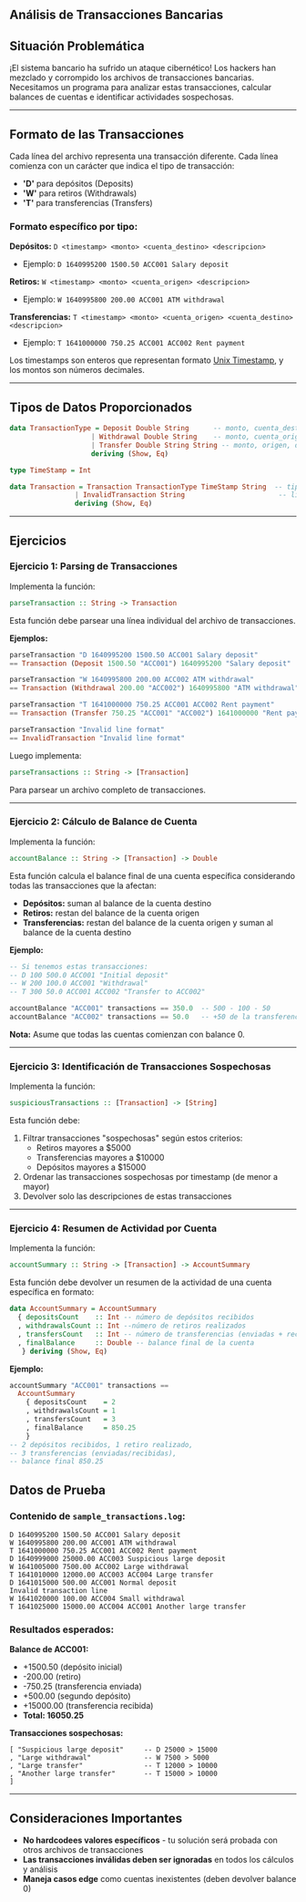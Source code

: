 ## Análisis de Transacciones Bancarias

## Situación Problemática

¡El sistema bancario ha sufrido un ataque cibernético! Los hackers han mezclado y corrompido los archivos de transacciones bancarias. Necesitamos un programa para analizar estas transacciones, calcular balances de cuentas e identificar actividades sospechosas.

---

## Formato de las Transacciones

Cada línea del archivo representa una transacción diferente. Cada línea comienza con un carácter que indica el tipo de transacción:

- **'D'** para depósitos (Deposits)
- **'W'** para retiros (Withdrawals)  
- **'T'** para transferencias (Transfers)

### Formato específico por tipo:

**Depósitos:** `D <timestamp> <monto> <cuenta_destino> <descripcion>`
- Ejemplo: `D 1640995200 1500.50 ACC001 Salary deposit`

**Retiros:** `W <timestamp> <monto> <cuenta_origen> <descripcion>`
- Ejemplo: `W 1640995800 200.00 ACC001 ATM withdrawal`

**Transferencias:** `T <timestamp> <monto> <cuenta_origen> <cuenta_destino> <descripcion>`
- Ejemplo: `T 1641000000 750.25 ACC001 ACC002 Rent payment`

Los timestamps son enteros que representan formato [Unix Timestamp](https://es.wikipedia.org/wiki/Tiempo_Unix), y los montos son números decimales.

---

## Tipos de Datos Proporcionados

```haskell
data TransactionType = Deposit Double String      -- monto, cuenta_destino
                    | Withdrawal Double String    -- monto, cuenta_origen  
                    | Transfer Double String String -- monto, origen, destino
                    deriving (Show, Eq)

type TimeStamp = Int

data Transaction = Transaction TransactionType TimeStamp String  -- tipo, timestamp, descripción
                | InvalidTransaction String                       -- línea inválida
                deriving (Show, Eq)
```

---

## Ejercicios

### Ejercicio 1: Parsing de Transacciones 

Implementa la función:
```haskell
parseTransaction :: String -> Transaction
```

Esta función debe parsear una línea individual del archivo de transacciones.

**Ejemplos:**
```haskell
parseTransaction "D 1640995200 1500.50 ACC001 Salary deposit"
== Transaction (Deposit 1500.50 "ACC001") 1640995200 "Salary deposit"

parseTransaction "W 1640995800 200.00 ACC002 ATM withdrawal"  
== Transaction (Withdrawal 200.00 "ACC002") 1640995800 "ATM withdrawal"

parseTransaction "T 1641000000 750.25 ACC001 ACC002 Rent payment"
== Transaction (Transfer 750.25 "ACC001" "ACC002") 1641000000 "Rent payment"

parseTransaction "Invalid line format"
== InvalidTransaction "Invalid line format"
```

Luego implementa:
```haskell
parseTransactions :: String -> [Transaction]
```

Para parsear un archivo completo de transacciones.


---

### Ejercicio 2: Cálculo de Balance de Cuenta

Implementa la función:
```haskell
accountBalance :: String -> [Transaction] -> Double
```

Esta función calcula el balance final de una cuenta específica considerando todas las transacciones que la afectan:
- **Depósitos:** suman al balance de la cuenta destino
- **Retiros:** restan del balance de la cuenta origen  
- **Transferencias:** restan del balance de la cuenta origen y suman al balance de la cuenta destino

**Ejemplo:**
```haskell
-- Si tenemos estas transacciones:
-- D 100 500.0 ACC001 "Initial deposit"
-- W 200 100.0 ACC001 "Withdrawal" 
-- T 300 50.0 ACC001 ACC002 "Transfer to ACC002"

accountBalance "ACC001" transactions == 350.0  -- 500 - 100 - 50
accountBalance "ACC002" transactions == 50.0   -- +50 de la transferencia
```

**Nota:** Asume que todas las cuentas comienzan con balance 0.

---

### Ejercicio 3: Identificación de Transacciones Sospechosas 

Implementa la función:
```haskell
suspiciousTransactions :: [Transaction] -> [String]
```

Esta función debe:
1. Filtrar transacciones "sospechosas" según estos criterios:
   - Retiros mayores a $5000
   - Transferencias mayores a $10000
   - Depósitos mayores a $15000
2. Ordenar las transacciones sospechosas por timestamp (de menor a mayor)
3. Devolver solo las descripciones de estas transacciones

---

### Ejercicio 4: Resumen de Actividad por Cuenta

Implementa la función:
```haskell
accountSummary :: String -> [Transaction] -> AccountSummary
```

Esta función debe devolver un resumen de la actividad de una cuenta específica en formato:

```haskell
data AccountSummary = AccountSummary
  { depositsCount    :: Int -- número de depósitos recibidos
  , withdrawalsCount :: Int --número de retiros realizados  
  , transfersCount   :: Int -- número de transferencias (enviadas + recibidas)
  , finalBalance     :: Double -- balance final de la cuenta
   } deriving (Show, Eq)

```


**Ejemplo:**
```haskell
accountSummary "ACC001" transactions ==
  AccountSummary
    { depositsCount    = 2
    , withdrawalsCount = 1
    , transfersCount   = 3
    , finalBalance     = 850.25
    }
-- 2 depósitos recibidos, 1 retiro realizado,
-- 3 transferencias (enviadas/recibidas),
-- balance final 850.25
```


## Datos de Prueba

### Contenido de `sample_transactions.log`:
```
D 1640995200 1500.50 ACC001 Salary deposit
W 1640995800 200.00 ACC001 ATM withdrawal
T 1641000000 750.25 ACC001 ACC002 Rent payment
D 1640999000 25000.00 ACC003 Suspicious large deposit
W 1641005000 7500.00 ACC002 Large withdrawal
T 1641010000 12000.00 ACC003 ACC004 Large transfer
D 1641015000 500.00 ACC001 Normal deposit
Invalid transaction line
W 1641020000 100.00 ACC004 Small withdrawal
T 1641025000 15000.00 ACC004 ACC001 Another large transfer
```

### Resultados esperados:

**Balance de ACC001:**
- +1500.50 (depósito inicial)
- -200.00 (retiro)  
- -750.25 (transferencia enviada)
- +500.00 (segundo depósito)
- +15000.00 (transferencia recibida)
- **Total: 16050.25**

**Transacciones sospechosas:**
```
[ "Suspicious large deposit"     -- D 25000 > 15000
, "Large withdrawal"             -- W 7500 > 5000  
, "Large transfer"               -- T 12000 > 10000
, "Another large transfer"       -- T 15000 > 10000
]
```


---

## Consideraciones Importantes

- **No hardcodees valores específicos** - tu solución será probada con otros archivos de transacciones
- **Las transacciones inválidas deben ser ignoradas** en todos los cálculos y análisis
- **Maneja casos edge** como cuentas inexistentes (deben devolver balance 0)



